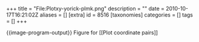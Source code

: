 +++
title = "File:Plotxy-yorick-plmk.png"
description = ""
date = 2010-10-17T16:21:02Z
aliases = []
[extra]
id = 8516
[taxonomies]
categories = []
tags = []
+++

{{image-program-output}}
Figure for [[Plot coordinate pairs]]
